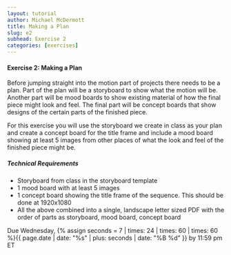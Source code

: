 ```yaml
---
layout: tutorial
author: Michael McDermott
title: Making a Plan
slug: e2
subhead: Exercise 2
categories: [exercises]
---
```

#### Exercise 2: Making a Plan
Before jumping straight into the motion part of projects there needs to be a plan. Part of the plan will be a storyboard to show what the motion will be. Another part will be mood boards to show existing material of how the final piece might look and feel. The final part will be concept boards that show designs of the certain parts of the finished piece.

For this exercise you will use the storyboard we create in class as your plan and create a concept board for the title frame and include a mood board showing at least 5 images from other places of what the look and feel of the finished piece might be.

##### Technical Requirements

* Storyboard from class in the storyboard template
* 1 mood board with at least 5 images
* 1 concept board showing the title frame of the sequence. This should be done at 1920x1080
* All the above combined into a single, landscape letter sized PDF with the order of parts as storyboard, mood board, concept board

<span class="due">Due Wednesday, {% assign seconds = 7 | times: 24 | times: 60 | times: 60 %}{{ page.date | date: "%s" | plus: seconds | date: "%B %d" }} by 11:59 pm ET</span>
